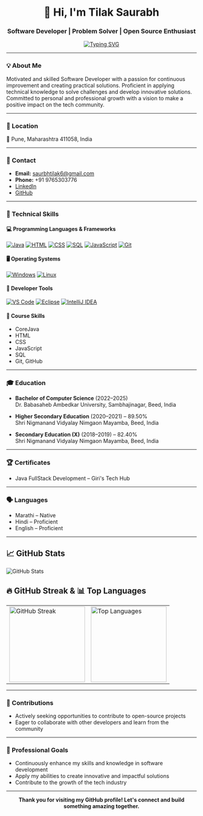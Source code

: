 <div align="center">

# 👋 Hi, I'm Tilak Saurabh

### Software Developer | Problem Solver | Open Source Enthusiast

<a href="https://github.com/SaurabhTilak05">
  <img src="https://readme-typing-svg.demolab.com?font=Fira+Code&pause=1000&color=F70A8D&width=800&lines=Java+Full+Stack+Developer+%7C+DevOps+Enthusiast" alt="Typing SVG" />
</a>

</div>

---

### 💡 About Me

Motivated and skilled Software Developer with a passion for continuous improvement and creating practical solutions. Proficient in applying technical knowledge to solve challenges and develop innovative solutions. Committed to personal and professional growth with a vision to make a positive impact on the tech community.

---

### 📍 Location

📌 Pune, Maharashtra 411058, India

---

### 📧 Contact

- **Email:** saurbhtilak6@gmail.com  
- **Phone:** +91 9765303776  
- [LinkedIn](https://www.linkedin.com/in/saurabh-tilak-502ab6350/)  
- [GitHub](https://github.com/SaurabhTilak05)

---

### 🚀 Technical Skills

#### 💻 Programming Languages & Frameworks

[![Java](https://img.shields.io/badge/Java-ED8B00?style=for-the-badge&logo=java&logoColor=white)](https://www.java.com/)
[![HTML](https://img.shields.io/badge/HTML-E34F26?style=for-the-badge&logo=html5&logoColor=white)](https://developer.mozilla.org/en-US/docs/Web/HTML)
[![CSS](https://img.shields.io/badge/CSS-1572B6?style=for-the-badge&logo=css3&logoColor=white)](https://developer.mozilla.org/en-US/docs/Web/CSS)
[![SQL](https://img.shields.io/badge/SQL-4479A1?style=for-the-badge&logo=mysql&logoColor=white)](https://www.mysql.com/)
[![JavaScript](https://img.shields.io/badge/JavaScript-F7DF1E?style=for-the-badge&logo=javascript&logoColor=000000)](https://developer.mozilla.org/en-US/docs/Web/JavaScript)
[![Git](https://img.shields.io/badge/Git-F05032?style=for-the-badge&logo=git&logoColor=white)](https://git-scm.com/)

#### 🖥️ Operating Systems

[![Windows](https://img.shields.io/badge/Windows-0078D7?style=for-the-badge&logo=windows&logoColor=white)](https://www.microsoft.com/en-us/windows)
[![Linux](https://img.shields.io/badge/Linux-FCC624?style=for-the-badge&logo=linux&logoColor=black)](https://www.linux.org/)

#### 🧰 Developer Tools

[![VS Code](https://img.shields.io/badge/VS_Code-007ACC?style=for-the-badge&logo=visual-studio-code&logoColor=white)](https://code.visualstudio.com/)
[![Eclipse](https://img.shields.io/badge/Eclipse-2C2255?style=for-the-badge&logo=eclipse&logoColor=white)](https://www.eclipse.org/)
[![IntelliJ IDEA](https://img.shields.io/badge/IntelliJ_IDEA-000000?style=for-the-badge&logo=intellij-idea&logoColor=white)](https://www.jetbrains.com/idea/)

#### 📘 Course Skills

- CoreJava   
- HTML
- CSS 
- JavaScript
- SQL 
- Git, GitHub


---

### 🎓 Education

- **Bachelor of Computer Science** (2022–2025)  
  Dr. Babasaheb Ambedkar University, Sambhajinagar, Beed, India  

- **Higher Secondary Education** (2020–2021) – 89.50%  
  Shri Nigmanand Vidyalay Nimgaon Mayamba, Beed, India  

- **Secondary Education (X)** (2018–2019) – 82.40%  
  Shri Nigmanand Vidyalay Nimgaon Mayamba, Beed, India

---

### 🏆 Certificates

- Java FullStack Development – Giri's Tech Hub

---

### 🗣️ Languages

- Marathi – Native  
- Hindi – Proficient  
- English – Proficient

---

## 📈 GitHub Stats

![GitHub Stats](https://github-readme-stats-sigma-five.vercel.app/api?username=SaurabhTilak05&show_icons=true&include_all_commits=true&count_private=true&theme=radical)


## 🔥 GitHub Streak & 📊 Top Languages

<div align="center">

  <table>
    <tr>
      <td>
        <img 
          src="https://github-readme-streak-stats.herokuapp.com?user=SaurabhTilak05&theme=radical&hide_border=false&border_radius=10" 
          alt="GitHub Streak" 
          height="200"
        />
      </td>
      <td>
        <img 
          src="https://github-readme-stats.vercel.app/api/top-langs/?username=SaurabhTilak05&layout=compact&theme=radical&border_radius=10&hide_border=false" 
          alt="Top Languages" 
          height="200"
        />
      </td>
    </tr>
  </table>

</div>

---


### 🌟 Contributions

- Actively seeking opportunities to contribute to open-source projects  
- Eager to collaborate with other developers and learn from the community

---

### 💼 Professional Goals

- Continuously enhance my skills and knowledge in software development  
- Apply my abilities to create innovative and impactful solutions  
- Contribute to the growth of the tech industry

---

<div align="center">

**Thank you for visiting my GitHub profile! Let's connect and build something amazing together.**

</div>
